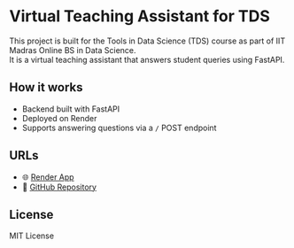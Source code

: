 # Virtual Teaching Assistant for TDS

This project is built for the Tools in Data Science (TDS) course as part of IIT Madras Online BS in Data Science.  
It is a virtual teaching assistant that answers student queries using FastAPI.

## How it works
- Backend built with FastAPI
- Deployed on Render
- Supports answering questions via a `/` POST endpoint

## URLs
- 🌐 [Render App](https://tds-virtual-ta-qxe5.onrender.com)
- 📂 [GitHub Repository](https://github.com/omrkoli/tds-virtual-ta)

## License
MIT License
